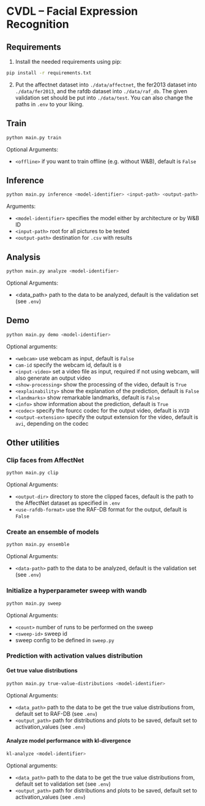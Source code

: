 # CVDL – Facial Expression Recognition

## Requirements

1. Install the needed requirements using pip:

```bash
pip install -r requirements.txt
```

2. Put the affectnet dataset into `./data/affectnet`, the fer2013 dataset into `./data/fer2013`, and the rafdb dataset
   into `./data/raf_db`. The given validation set should be put into `./data/test`. You can also change the paths
   in `.env` to your liking.

## Train

```bash
python main.py train
```

Optional Arguments:

- `<offline>` if you want to train offline (e.g. without W&B), default is `False`

## Inference

```bash
python main.py inference <model-identifier> <input-path> <output-path>
```

Arguments:

- `<model-identifier>` specifies the model either by architecture or by W&B ID
- `<input-path>` root for all pictures to be tested
- `<output-path>` destination for `.csv` with results

## Analysis

```bash
python main.py analyze <model-identifier>
```

Optional Arguments:

- <data_path> path to the data to be analyzed, default is the validation set (see `.env`)

## Demo

```bash
python main.py demo <model-identifier>
```

Optional arguments:

- `<webcam>` use webcam as input, default is `False`
- `cam-id` specify the webcam id, default is `0`
- `<input-video>` set a video file as input, required if not using webcam, will also generate an output video
- `<show-processing>` show the processing of the video, default is `True`
- `<explainability>` show the explanation of the prediction, default is `False`
- `<landmarks>` show remarkable landmarks, default is `False`
- `<info>` show information about the prediction, default is `True`
- `<codec>` specify the fourcc codec for the output video, default is `XVID`
- `<output-extension>` specify the output extension for the video, default is `avi`, depending on the codec

## Other utilities

### Clip faces from AffectNet

```bash
python main.py clip
```

Optional Arguments:

- `<output-dir>` directory to store the clipped faces, default is the path to the AffectNet dataset as specified
  in `.env`
- `<use-rafdb-format>` use the RAF-DB format for the output, default is `False`

### Create an ensemble of models

```bash
python main.py ensemble
```

Optional Arguments:

- `<data-path>` path to the data to be analyzed, default is the validation set (see `.env`)

### Initialize a hyperparameter sweep with wandb

```bash
python main.py sweep
```

Optional Arguments:

- `<count>` number of runs to be performed on the sweep
- `<sweep-id>` sweep id
- sweep config to be defined in `sweep.py`

### Prediction with activation values distribution

#### Get true value distributions

```bash
python main.py true-value-distributions <model-identifier>
```

Optional Arguments:

- `<data_path>` path to the data to be get the true value distributions from, default set to RAF-DB (see `.env`)
- `<output_path>` path for distributions and plots to be saved, default set to activation_values (see `.env`)

#### Analyze model performance with kl-divergence

```bash
kl-analyze <model-identifier>
```

Optional arguments:

- `<data_path>` path to the data to be get the true value distributions from, default set to validation set (see `.env`)
- `<output_path>` path for distributions and plots to be saved, default set to activation_values (see `.env`)
